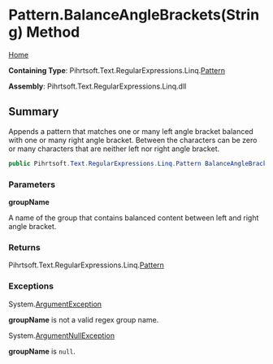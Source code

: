 # Pattern\.BalanceAngleBrackets\(String\) Method

[Home](../../../../../../README.md)

**Containing Type**: Pihrtsoft\.Text\.RegularExpressions\.Linq\.[Pattern](../README.md)

**Assembly**: Pihrtsoft\.Text\.RegularExpressions\.Linq\.dll

## Summary

Appends a pattern that matches one or many left angle bracket balanced with one or many right angle bracket\.
Between the characters can be zero or many characters that are neither left nor right angle bracket\.

```csharp
public Pihrtsoft.Text.RegularExpressions.Linq.Pattern BalanceAngleBrackets(string groupName)
```

### Parameters

**groupName**

A name of the group that contains balanced content between left and right angle bracket\.

### Returns

Pihrtsoft\.Text\.RegularExpressions\.Linq\.[Pattern](../README.md)

### Exceptions

System\.[ArgumentException](https://docs.microsoft.com/en-us/dotnet/api/system.argumentexception)

**groupName** is not a valid regex group name\.

System\.[ArgumentNullException](https://docs.microsoft.com/en-us/dotnet/api/system.argumentnullexception)

**groupName** is `null`\.

